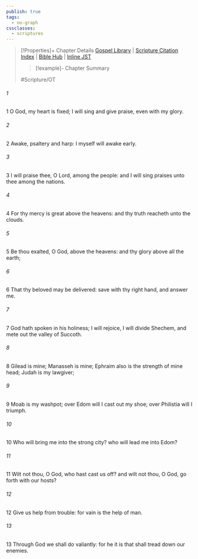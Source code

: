 ```yaml
---
publish: true
tags:
  - no-graph
cssclasses:
  - scriptures
---
```

>[!Properties]+ Chapter Details
>[Gospel Library](https://churchofjesuschrist.org/study/scriptures/ot/ps/108?lang=eng)    |    [Scripture Citation Index](https://scriptures.byu.edu/#0776c::c0776c)    |    [Bible Hub](https://biblehub.com/psalms/108.htm)    |    [Inline JST](https://scripturetoolbox.com/html/ic/Psalms/108.html)
>>[!example]- Chapter Summary
>> 
> 
>
>#Scripture/OT
###### 1
1 O God, my heart is fixed; I will sing and give praise, even with my glory.
###### 2
2 Awake, psaltery and harp: I myself will awake early.
###### 3
3 I will praise thee, O Lord, among the people: and I will sing praises unto thee among the nations.
###### 4
4 For thy mercy is great above the heavens: and thy truth reacheth unto the clouds.
###### 5
5 Be thou exalted, O God, above the heavens: and thy glory above all the earth;
###### 6
6 That thy beloved may be delivered: save with thy right hand, and answer me.
###### 7
7 God hath spoken in his holiness; I will rejoice, I will divide Shechem, and mete out the valley of Succoth.
###### 8
8 Gilead is mine; Manasseh is mine; Ephraim also is the strength of mine head; Judah is my lawgiver;
###### 9
9 Moab is my washpot; over Edom will I cast out my shoe; over Philistia will I triumph.
###### 10
10 Who will bring me into the strong city? who will lead me into Edom?
###### 11
11 Wilt not thou, O God, who hast cast us off? and wilt not thou, O God, go forth with our hosts?
###### 12
12 Give us help from trouble: for vain is the help of man.
###### 13
13 Through God we shall do valiantly: for he it is that shall tread down our enemies.
